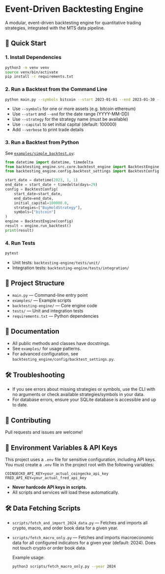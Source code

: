 # Event-Driven Backtesting Engine

A modular, event-driven backtesting engine for quantitative trading strategies, integrated with the MTS data pipeline.

## 🚀 Quick Start

### 1. Install Dependencies

```bash
python3 -m venv venv
source venv/bin/activate
pip install -r requirements.txt
```

### 2. Run a Backtest from the Command Line

```bash
python main.py --symbols bitcoin --start 2023-01-01 --end 2023-01-30 --strategy BuyHoldStrategy --capital 100000
```

- Use `--symbols` for one or more assets (e.g. bitcoin ethereum)
- Use `--start` and `--end` for the date range (YYYY-MM-DD)
- Use `--strategy` for the strategy name (must be available)
- Use `--capital` to set initial capital (default: 100000)
- Add `--verbose` to print trade details

### 3. Run a Backtest from Python

See [`examples/simple_backtest.py`](examples/simple_backtest.py):

```python
from datetime import datetime, timedelta
from backtesting_engine.src.core.backtest_engine import BacktestEngine
from backtesting_engine.config.backtest_settings import BacktestConfig

start_date = datetime(2023, 1, 1)
end_date = start_date + timedelta(days=29)
config = BacktestConfig(
    start_date=start_date,
    end_date=end_date,
    initial_capital=100000.0,
    strategies=["BuyHoldStrategy"],
    symbols=["bitcoin"]
)
engine = BacktestEngine(config)
result = engine.run_backtest()
print(result)
```

### 4. Run Tests

```bash
pytest
```

- Unit tests: `backtesting-engine/tests/unit/`
- Integration tests: `backtesting-engine/tests/integration/`

## 📂 Project Structure

- `main.py` — Command-line entry point
- `examples/` — Example scripts
- `backtesting-engine/` — Core engine code
- `tests/` — Unit and integration tests
- `requirements.txt` — Python dependencies

## 📝 Documentation

- All public methods and classes have docstrings.
- See `examples/` for usage patterns.
- For advanced configuration, see `backtesting_engine/config/backtest_settings.py`.

## 🛠️ Troubleshooting

- If you see errors about missing strategies or symbols, use the CLI with no arguments or check available strategies/symbols in your data.
- For database errors, ensure your SQLite database is accessible and up to date.

## 📣 Contributing

Pull requests and issues are welcome! 

## 🔑 Environment Variables & API Keys

This project uses a `.env` file for sensitive configuration, including API keys. You must create a `.env` file in the project root with the following variables:

```
COINGECKO_API_KEY=your_actual_coingecko_api_key
FRED_API_KEY=your_actual_fred_api_key
```

- **Never hardcode API keys in scripts.**
- All scripts and services will load these automatically.

## 🛠️ Data Fetching Scripts

- `scripts/fetch_and_import_2024_data.py` — Fetches and imports all crypto, macro, and order book data for a given year.
- `scripts/fetch_macro_only.py` — Fetches and imports macroeconomic data for all configured indicators for a given year (default: 2024). Does not touch crypto or order book data.

  Example usage:
  ```bash
  python3 scripts/fetch_macro_only.py --year 2024
  ``` 